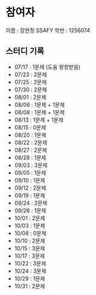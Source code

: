 # 참여자

이름 : 장현정
SSAFY 학번 : 1256074

## 스터디 기록

- 07/17 : 1문제 (도움 왕창받음)
- 07/23 : 2문제
- 07/25 : 2문제
- 07/30 : 2문제
- 08/01 : 2문제
- 08/06 : 1문제 + 1문제
- 08/08 : 1문제 + 1문제
- 08/13 : 1문제 + 1문제
- 08/15 : 0문제
- 08/20 : 1문제
- 08/22 : 2문제
- 08/27 : 2문제
- 08/28 : 1문제
- 09/03 : 3문제
- 09/05 : 1문제
- 09/10 : 1문제
- 09/12 : 2문제
- 09/19 : 1문제
- 09/24 : 2문제
- 09/26 : 1문제
- 10/01 : 2문제
- 10/03 : 1문제
- 10/08 : 0문제
- 10/10 : 2문제
- 10/15 : 3문제
- 10/17 : 3문제
- 10/22 : 3문제
- 10/24 : 3문제
- 10/29 : 1문제
- 10/31 : 2문제
